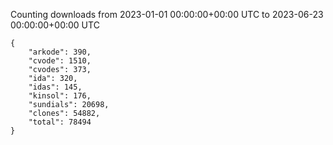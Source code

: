 
Counting downloads from 2023-01-01 00:00:00+00:00 UTC to 2023-06-23 00:00:00+00:00 UTC

```
{
    "arkode": 390,
    "cvode": 1510,
    "cvodes": 373,
    "ida": 320,
    "idas": 145,
    "kinsol": 176,
    "sundials": 20698,
    "clones": 54882,
    "total": 78494
}
```
